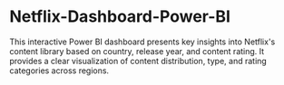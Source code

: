 # Netflix-Dashboard-Power-BI
This interactive Power BI dashboard presents key insights into Netflix's content library based on country, release year, and content rating. It provides a clear visualization of content distribution, type, and rating categories across regions.
